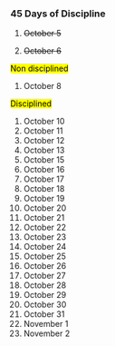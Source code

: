 ### 45 Days of Discipline

1. <del>October 5</del>

2. <del>October 6</del>

<mark>Non disciplined</mark>

1. October 8

<mark>Disciplined</mark>

1. October 10
2. October 11
3. October 12
4. October 13
5. October 15
6. October 16
7. October 17
8. October 18
9. October 19
10. October 20
12. October 21
13. October 22
14. October 23
15. October 24
16. October 25
17. October 26
18. October 27
19. October 28
20. October 29
21. October 30
22. October 31
23. November 1
24. November 2
